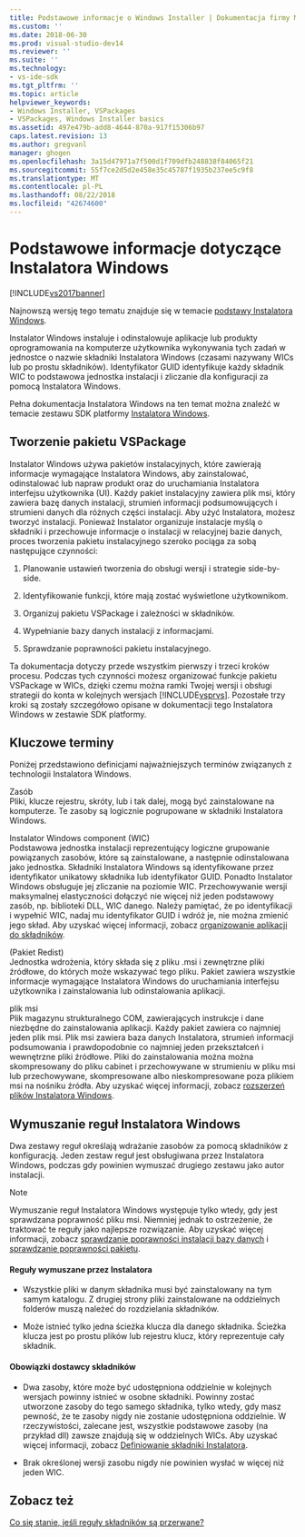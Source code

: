 ```yaml
---
title: Podstawowe informacje o Windows Installer | Dokumentacja firmy Microsoft
ms.custom: ''
ms.date: 2018-06-30
ms.prod: visual-studio-dev14
ms.reviewer: ''
ms.suite: ''
ms.technology:
- vs-ide-sdk
ms.tgt_pltfrm: ''
ms.topic: article
helpviewer_keywords:
- Windows Installer, VSPackages
- VSPackages, Windows Installer basics
ms.assetid: 497e479b-add8-4644-870a-917f15306b97
caps.latest.revision: 13
ms.author: gregvanl
manager: ghogen
ms.openlocfilehash: 3a15d47971a7f500d1f709dfb248838f84065f21
ms.sourcegitcommit: 55f7ce2d5d2e458e35c45787f1935b237ee5c9f8
ms.translationtype: MT
ms.contentlocale: pl-PL
ms.lasthandoff: 08/22/2018
ms.locfileid: "42674600"
---
```

# <a name="windows-installer-basics"></a>Podstawowe informacje dotyczące Instalatora Windows
[!INCLUDE[vs2017banner](../../includes/vs2017banner.md)]

Najnowszą wersję tego tematu znajduje się w temacie [podstawy Instalatora Windows](https://docs.microsoft.com/visualstudio/extensibility/internals/windows-installer-basics).  
  
Instalator Windows instaluje i odinstalowuje aplikacje lub produkty oprogramowania na komputerze użytkownika wykonywania tych zadań w jednostce o nazwie składniki Instalatora Windows (czasami nazywany WICs lub po prostu składników). Identyfikator GUID identyfikuje każdy składnik WIC to podstawowa jednostka instalacji i zliczanie dla konfiguracji za pomocą Instalatora Windows.  
  
 Pełna dokumentacja Instalatora Windows na ten temat można znaleźć w temacie zestawu SDK platformy [Instalatora Windows](http://msdn.microsoft.com/library/aa372866.aspx).  
  
## <a name="authoring-a-vspackage"></a>Tworzenie pakietu VSPackage  
 Instalator Windows używa pakietów instalacyjnych, które zawierają informacje wymagające Instalatora Windows, aby zainstalować, odinstalować lub napraw produkt oraz do uruchamiania Instalatora interfejsu użytkownika (UI). Każdy pakiet instalacyjny zawiera plik msi, który zawiera bazę danych instalacji, strumień informacji podsumowujących i strumieni danych dla różnych części instalacji. Aby użyć Instalatora, możesz tworzyć instalacji. Ponieważ Instalator organizuje instalacje myślą o składniki i przechowuje informacje o instalacji w relacyjnej bazie danych, proces tworzenia pakietu instalacyjnego szeroko pociąga za sobą następujące czynności:  
  
1.  Planowanie ustawień tworzenia do obsługi wersji i strategie side-by-side.  
  
2.  Identyfikowanie funkcji, które mają zostać wyświetlone użytkownikom.  
  
3.  Organizuj pakietu VSPackage i zależności w składników.  
  
4.  Wypełnianie bazy danych instalacji z informacjami.  
  
5.  Sprawdzanie poprawności pakietu instalacyjnego.  
  
 Ta dokumentacja dotyczy przede wszystkim pierwszy i trzeci kroków procesu. Podczas tych czynności możesz organizować funkcje pakietu VSPackage w WICs, dzięki czemu można ramki Twojej wersji i obsługi strategii do konta w kolejnych wersjach [!INCLUDE[vsprvs](../../includes/vsprvs-md.md)]. Pozostałe trzy kroki są zostały szczegółowo opisane w dokumentacji tego Instalatora Windows w zestawie SDK platformy.  
  
## <a name="key-terms"></a>Kluczowe terminy  
 Poniżej przedstawiono definicjami najważniejszych terminów związanych z technologii Instalatora Windows.  
  
 Zasób  
 Pliki, klucze rejestru, skróty, lub i tak dalej, mogą być zainstalowane na komputerze. Te zasoby są logicznie pogrupowane w składniki Instalatora Windows.  
  
 Instalator Windows component (WIC)  
 Podstawowa jednostka instalacji reprezentujący logiczne grupowanie powiązanych zasobów, które są zainstalowane, a następnie odinstalowana jako jednostka. Składniki Instalatora Windows są identyfikowane przez identyfikator unikatowy składnika lub identyfikator GUID. Ponadto Instalator Windows obsługuje jej zliczanie na poziomie WIC. Przechowywanie wersji maksymalnej elastyczności dołączyć nie więcej niż jeden podstawowy zasób, np. biblioteki DLL, WIC danego. Należy pamiętać, że po identyfikacji i wypełnić WIC, nadaj mu identyfikator GUID i wdróż je, nie można zmienić jego skład. Aby uzyskać więcej informacji, zobacz [organizowanie aplikacji do składników](http://msdn.microsoft.com/library/aa370561.aspx).  
  
 (Pakiet Redist)  
 Jednostka wdrożenia, który składa się z pliku .msi i zewnętrzne pliki źródłowe, do których może wskazywać tego pliku. Pakiet zawiera wszystkie informacje wymagające Instalatora Windows do uruchamiania interfejsu użytkownika i zainstalowania lub odinstalowania aplikacji.  
  
 plik msi  
 Plik magazynu strukturalnego COM, zawierających instrukcje i dane niezbędne do zainstalowania aplikacji. Każdy pakiet zawiera co najmniej jeden plik msi. Plik msi zawiera baza danych Instalatora, strumień informacji podsumowania i prawdopodobnie co najmniej jeden przekształceń i wewnętrzne pliki źródłowe. Pliki do zainstalowania można można skompresowany do pliku cabinet i przechowywane w strumieniu w pliku msi lub przechowywane, skompresowane albo nieskompresowane poza plikiem msi na nośniku źródła. Aby uzyskać więcej informacji, zobacz [rozszerzeń plików Instalatora Windows](http://msdn.microsoft.com/library/aa372842\(VS.85\).aspx).  
  
## <a name="windows-installer-rules-enforcement"></a>Wymuszanie reguł Instalatora Windows  
 Dwa zestawy reguł określają wdrażanie zasobów za pomocą składników z konfiguracją. Jeden zestaw reguł jest obsługiwana przez Instalatora Windows, podczas gdy powinien wymuszać drugiego zestawu jako autor instalacji.  
  
> [!NOTE]
>  Wymuszanie reguł Instalatora Windows występuje tylko wtedy, gdy jest sprawdzana poprawność pliku msi. Niemniej jednak to ostrzeżenie, że traktować te reguły jako najlepsze rozwiązanie. Aby uzyskać więcej informacji, zobacz [sprawdzanie poprawności instalacji bazy danych](http://msdn.microsoft.com/library/aa372477\(VS.85\).aspx) i [sprawdzanie poprawności pakietu](http://msdn.microsoft.com/library/aa370569\(VS.85\).aspx).  
  
#### <a name="installer-enforced-rules"></a>Reguły wymuszane przez Instalatora  
  
-   Wszystkie pliki w danym składnika musi być zainstalowany na tym samym katalogu. Z drugiej strony pliki zainstalowane na oddzielnych folderów muszą należeć do rozdzielania składników.  
  
-   Może istnieć tylko jedna ścieżka klucza dla danego składnika. Ścieżka klucza jest po prostu plików lub rejestru klucz, który reprezentuje cały składnik.  
  
#### <a name="component-provider-responsibilities"></a>Obowiązki dostawcy składników  
  
-   Dwa zasoby, które może być udostępniona oddzielnie w kolejnych wersjach powinny istnieć w osobne składniki. Powinny zostać utworzone zasoby do tego samego składnika, tylko wtedy, gdy masz pewność, że te zasoby nigdy nie zostanie udostępniona oddzielnie. W rzeczywistości, zalecane jest, wszystkie podstawowe zasoby (na przykład dll) zawsze znajdują się w oddzielnych WICs. Aby uzyskać więcej informacji, zobacz [Definiowanie składniki Instalatora](http://msdn.microsoft.com/library/aa368269\(VS.85\).aspx).  
  
-   Brak określonej wersji zasobu nigdy nie powinien wysłać w więcej niż jeden WIC.  
  
## <a name="see-also"></a>Zobacz też  
 [Co się stanie, jeśli reguły składników są przerwane?](http://msdn.microsoft.com/library/aa372795\(VS.85\).aspx)

